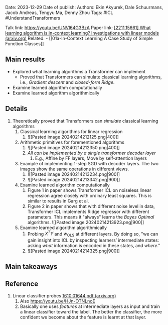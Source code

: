 Date: 2023-12-29
Date of publish: 
Authors: Ekin Akyurek, Dale Schuurmans, Jacob Andreas, Tengyu Ma, Denny Zhou
Tags: #ICL #UnderstandTransformers 

Talk link: https://youtu.be/UNVl64G3BzA
Paper link: [[2211.15661] What learning algorithm is in-context learning? Investigations with linear models (arxiv.org)](https://arxiv.org/abs/2211.15661)
Related: 
	- [[01a-In-Context Learning A Case Study of Simple Function Classes]]

## Main results
- Explored what learning algorithms a Transformer can implement
	- Proved that Transformers can simulate classical learning algorithms, i.e., *Gradient descent* and *closed-form Ridge*.
- Examine learned algorithm computationally
- Examine learned algorithm algorithmically

## Details
1. Theoretically proved that Transformers can *simulate* classical learning algorithms
	1. Classical learning algorithms for linear regression
		1. ![[Pasted image 20240214212125.png|400]]
	2. Arithmetic primitives for forementioned algorithms
		1. ![[Pasted image 20240214212350.png|400]]
		2. *All can be implemented by a single transformer decoder layer*
			1. E.g., Affine by FF layers, Move by self-attention layers
	3. Example of implementing 1-step SGD with decoder layers. The two images show the same operations in different views.
		1. ![[Pasted image 20240214213234.png|900]]
		2. ![[Pasted image 20240214213342.png|900]]
	4. Examine learned algorithm computationally
		1. Figure 1 in paper shows Transformer ICL on noiseless linear regression agree closely with ordinary least squares. This is similar to results in Garg et al.
		2. Figure 2 in paper shows that with different noise level in data, Transformer ICL implements Ridge regressor with different parameters. This means it "always" learns the *Bayes Optimal* algorithms. ![[Pasted image 20240214213923.png|900]]
	5. Examine learned algorithm algorithmically
		1. Probing $X^TY$ and $w_{\text{OLS}}$ at different layers. By doing so, "we can gain insight into ICL by inspecting learners’ intermediate states: asking *what* information is encoded in these states, and *where*." 
		2. ![[Pasted image 20240214214325.png|900]]
## Main takeaways

## Reference
1. Linear classifier probes [1610.01644.pdf (arxiv.org)](https://arxiv.org/pdf/1610.01644.pdf)
	1. Also https://youtu.be/HJn-OTNLnoE
	2. Basically one uses *features* at intermediate layers as input and train a linear classifier toward the label. The better the classifier, the more confident we become about the feature is learnt at that layer.
